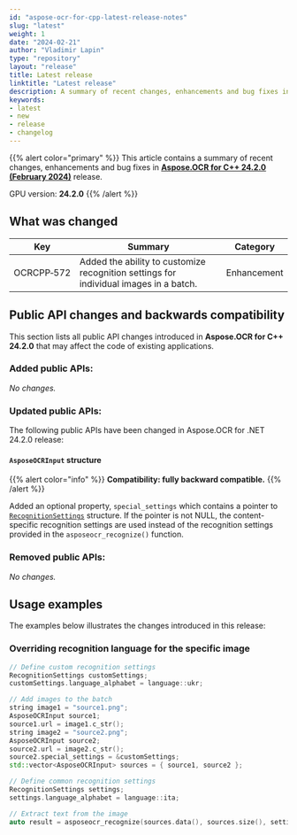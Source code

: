 ```yaml
---
id: "aspose-ocr-for-cpp-latest-release-notes"
slug: "latest"
weight: 1
date: "2024-02-21"
author: "Vladimir Lapin"
type: "repository"
layout: "release"
title: Latest release
linktitle: "Latest release"
description: A summary of recent changes, enhancements and bug fixes in the latest release of Aspose.OCR for C++.
keywords:
- latest
- new
- release
- changelog
---
```


{{% alert color="primary" %}}
This article contains a summary of recent changes, enhancements and bug fixes in [**Aspose.OCR for C++ 24.2.0 (February 2024)**](https://www.nuget.org/packages/Aspose.Ocr.Cpp/24.2.0) release.

GPU version: **24.2.0**
{{% /alert %}}

## What was changed

Key | Summary | Category
--- | ------- | --------
OCRCPP&#8209;572 | Added the ability to customize recognition settings for individual images in a batch. | Enhancement

## Public API changes and backwards compatibility

This section lists all public API changes introduced in **Aspose.OCR for C++ 24.2.0** that may affect the code of existing applications.

### Added public APIs:

_No changes._

### Updated public APIs:

The following public APIs have been changed in Aspose.OCR for .NET 24.2.0 release:

#### `AsposeOCRInput` structure

{{% alert color="info" %}}
**Compatibility: fully backward compatible.**
{{% /alert %}}

Added an optional property, `special_settings` which contains a pointer to [`RecognitionSettings`](https://docs.aspose.com/ocr/cpp/settings/) structure. If the pointer is not NULL, the content-specific recognition settings are used instead of the recognition settings provided in the `asposeocr_recognize()` function.

### Removed public APIs:

_No changes._

## Usage examples

The examples below illustrates the changes introduced in this release:

### Overriding recognition language for the specific image

```cpp
// Define custom recognition settings
RecognitionSettings customSettings;
customSettings.language_alphabet = language::ukr;

// Add images to the batch
string image1 = "source1.png";
AsposeOCRInput source1;
source1.url = image1.c_str();
string image2 = "source2.png";
AsposeOCRInput source2;
source2.url = image2.c_str();
source2.special_settings = &customSettings;
std::vector<AsposeOCRInput> sources = { source1, source2 };

// Define common recognition settings
RecognitionSettings settings;
settings.language_alphabet = language::ita;

// Extract text from the image
auto result = asposeocr_recognize(sources.data(), sources.size(), settings);
```
